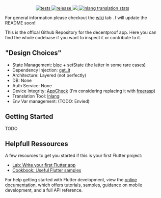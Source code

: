 <p align="center">
     <a href="https://api.codemagic.io/apps/6392139eb2014893a05ed729/654bb4200d6fe202fa7ddce6/status_badge.svg" ><img alt="tests" src="https://api.codemagic.io/apps/6392139eb2014893a05ed729/654bb4200d6fe202fa7ddce6/status_badge.svg"/> 
     </a>
     <a href="https://api.codemagic.io/apps/6392139eb2014893a05ed729/6392139eb2014893a05ed728/status_badge.svg"><img alt="release" src="https://api.codemagic.io/apps/6392139eb2014893a05ed729/6392139eb2014893a05ed728/status_badge.svg"/> 
     </a>
     <a href="https://www.contributor-covenant.org/"> <img src="https://img.shields.io/badge/Contributor%20Covenant-2.1-4baaaa.svg"/>
     </a>
     <a href="https://inlang.com/editor/github.com/Flajt/decentproof-app"><img alt="inlang translation stats" src="https://inlang.com/badge?url=github.com/Flajt/decentproof-app"/></a>
     
</p>

For general information please checkout the [wiki](https://github.com/Flajt/decentproof-app/wiki) tab . I will update the README soon!




This is the offical Github Repository for the decentproof app. Here you can find the whole codebase if you want to inspect it or contribute to it.

## "Design Choices"
- State Management: [bloc](https://bloclibrary.dev/#/) + setState (the latter in some rare cases)
- Dependency Injection: [get_it](https://pub.dev/packages/get_it)
- Architecture: Layered (not perfectly)
- DB: None
- Auth Service: None
- Device Integrity: [AppCheck](https://firebase.google.com/docs/app-check?hl=en) (I'm considering replacing it with [freerasp](https://www.talsec.app/freerasp-in-app-protection-security-talsec))
- Translation Tool: [Inlang](https://inlang.com)
- Env Var management: (TODO: Envied)

## Getting Started

TODO



## Helpfull Ressources
A few resources to get you started if this is your first Flutter project:

- [Lab: Write your first Flutter app](https://docs.flutter.dev/get-started/codelab)
- [Cookbook: Useful Flutter samples](https://docs.flutter.dev/cookbook)

For help getting started with Flutter development, view the
[online documentation](https://docs.flutter.dev/), which offers tutorials,
samples, guidance on mobile development, and a full API reference.
